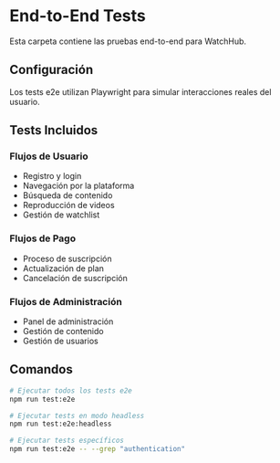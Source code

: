 # End-to-End Tests

Esta carpeta contiene las pruebas end-to-end para WatchHub.

## Configuración

Los tests e2e utilizan Playwright para simular interacciones reales del usuario.

## Tests Incluidos

### Flujos de Usuario
- Registro y login
- Navegación por la plataforma
- Búsqueda de contenido
- Reproducción de videos
- Gestión de watchlist

### Flujos de Pago
- Proceso de suscripción
- Actualización de plan
- Cancelación de suscripción

### Flujos de Administración
- Panel de administración
- Gestión de contenido
- Gestión de usuarios

## Comandos

```bash
# Ejecutar todos los tests e2e
npm run test:e2e

# Ejecutar tests en modo headless
npm run test:e2e:headless

# Ejecutar tests específicos
npm run test:e2e -- --grep "authentication"
```
